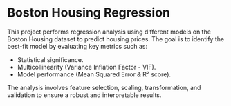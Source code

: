 # Boston Housing Regression
This project performs regression analysis using different models on the Boston Housing dataset to predict housing prices. The goal is to identify the best-fit model by evaluating key metrics such as:
- Statistical significance.
- Multicollinearity (Variance Inflation Factor - VIF).
- Model performance (Mean Squared Error & R² score).

The analysis involves feature selection, scaling, transformation, and validation to ensure a robust and interpretable results.

